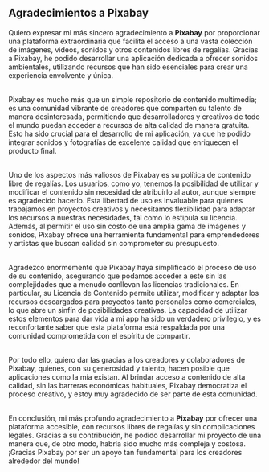 ## Agradecimientos a Pixabay

Quiero expresar mi más sincero agradecimiento a **Pixabay** por proporcionar una plataforma extraordinaria que facilita el acceso a una vasta colección de imágenes, videos, sonidos y otros contenidos libres de regalías. Gracias a Pixabay, he podido desarrollar una aplicación dedicada a ofrecer sonidos ambientales, utilizando recursos que han sido esenciales para crear una experiencia envolvente y única.<br><br>

Pixabay es mucho más que un simple repositorio de contenido multimedia; es una comunidad vibrante de creadores que comparten su talento de manera desinteresada, permitiendo que desarrolladores y creativos de todo el mundo puedan acceder a recursos de alta calidad de manera gratuita. Esto ha sido crucial para el desarrollo de mi aplicación, ya que he podido integrar sonidos y fotografías de excelente calidad que enriquecen el producto final.<br><br>

Uno de los aspectos más valiosos de Pixabay es su política de contenido libre de regalías. Los usuarios, como yo, tenemos la posibilidad de utilizar y modificar el contenido sin necesidad de atribuirlo al autor, aunque siempre es agradecido hacerlo. Esta libertad de uso es invaluable para quienes trabajamos en proyectos creativos y necesitamos flexibilidad para adaptar los recursos a nuestras necesidades, tal como lo estipula su licencia. Además, al permitir el uso sin costo de una amplia gama de imágenes y sonidos, Pixabay ofrece una herramienta fundamental para emprendedores y artistas que buscan calidad sin comprometer su presupuesto.<br><br>

Agradezco enormemente que Pixabay haya simplificado el proceso de uso de su contenido, asegurando que podamos acceder a este sin las complejidades que a menudo conllevan las licencias tradicionales. En particular, su Licencia de Contenido permite utilizar, modificar y adaptar los recursos descargados para proyectos tanto personales como comerciales, lo que abre un sinfín de posibilidades creativas. La capacidad de utilizar estos elementos para dar vida a mi app ha sido un verdadero privilegio, y es reconfortante saber que esta plataforma está respaldada por una comunidad comprometida con el espíritu de compartir.<br><br>

Por todo ello, quiero dar las gracias a los creadores y colaboradores de Pixabay, quienes, con su generosidad y talento, hacen posible que aplicaciones como la mía existan. Al brindar acceso a contenido de alta calidad, sin las barreras económicas habituales, Pixabay democratiza el proceso creativo, y estoy muy agradecido de ser parte de esta comunidad.<br><br>

En conclusión, mi más profundo agradecimiento a **Pixabay** por ofrecer una plataforma accesible, con recursos libres de regalías y sin complicaciones legales. Gracias a su contribución, he podido desarrollar mi proyecto de una manera que, de otro modo, habría sido mucho más compleja y costosa. ¡Gracias Pixabay por ser un apoyo tan fundamental para los creadores alrededor del mundo!

